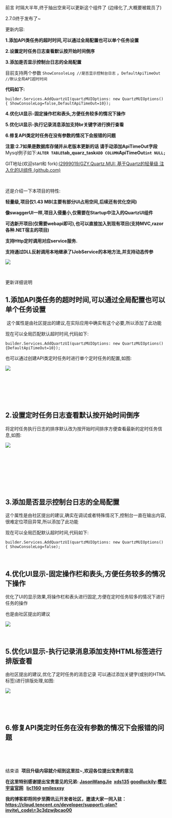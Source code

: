 
前言
时隔大半年,终于抽出空来可以更新这个组件了 (边缘化了,大概要被裁员了)


2\.7\.0终于发布了\~


更新内容:


**1\.添加API类任务的超时时间,可以通过全局配置也可以单个任务设置**


**2\.设置定时任务日志查看默认按开始时间倒序**


**3\.添加是否显示控制台日志的全局配置**


目前支持两个参数 `ShowConsoleLog //是否显示控制台日志` ，`DefaultApiTimeOut //默认全局API超时时间`


**代码如下:**




```
builder.Services.AddQuartzUI(quartzMUIOptions: new QuartzMUIOptions() { ShowConsoleLog=false,DefaultApiTimeOut=10});
```


**4\.优化UI显示\-固定操作栏和表头,方便任务较多的情况下操作**


**5\.优化UI显示\-执行记录消息添加支持br关键字进行换行查看**


**6\.修复API类定时任务在没有参数的情况下会报错的问题**


****注意:2\.7如果是数据库存储并从老版本更新的话 请手动添加ApiTimeOut字段****Mysql例子如下:****`ALTER TABLE`tab\_quarz\_task`ADD COLUMN`ApiTimeOut`int NULL;`****


GIT地址(欢迎start和 fork):[l2999019/GZY.Quartz.MUI: 基于Quartz的轻量级,注入化的UI组件 (github.com)](https://github.com)


 


还是介绍一下本项目的特性:


**轻量级,项目仅1\.43 MB(主要有部分UI占用空间,后续还有优化空间)**


**像swaggerUI一样,项目入侵量小,仅需要在Startup中注入的QuartzUI组件**


**可选新开项目(仅需要webapi即可),也可以直接加入到现有项目(支持MVC,razor各种.NET宿主的项目)**


**支持Http定时调用对应service服务.**


**支持通过DLL反射调用本地继承了IJobService的本地方法,并支持动态传参**


![](https://img2023.cnblogs.com/blog/653851/202312/653851-20231214090829374-953037224.gif)


 


更新详细说明
 


## 1\.**添加API类任务的超时时间,可以通过全局配置也可以单个任务设置**


 这个属性是由社区提出的建议,在实际应用中确实有这个必要,所以添加了此功能


现在可以全局匹配默认超时时间,代码如下:




```
builder.Services.AddQuartzUI(quartzMUIOptions: new QuartzMUIOptions() {DefaultApiTimeOut=10});
```


也可以通过创建API类定时任务时进行单个定时任务的配置,如图:


![](https://img2024.cnblogs.com/blog/653851/202409/653851-20240923092511760-1602370243.png)


 


 


 


## **2\.设置定时任务日志查看默认按开始时间倒序**


将定时任务执行日志的排序默认改为按开始时间排序方便查看最新的定时任务信息,如图:


![](https://img2024.cnblogs.com/blog/653851/202409/653851-20240923092800322-1147366838.png)


 


 


 


 


## **3\.添加是否显示控制台日志的全局配置**


这个属性是由社区提出的建议,确实在调试或者特殊情况下,控制台一直在输出内容,很难定位项目异常,所以添加了此功能


现在可以全局匹配默认超时时间,代码如下:




```
builder.Services.AddQuartzUI(quartzMUIOptions: new QuartzMUIOptions() { ShowConsoleLog=false);
```


 


## **4\.优化UI显示\-固定操作栏和表头,方便任务较多的情况下操作**


优化了UI的显示效果,将操作栏和表头进行固定,方便在定时任务较多的情况下进行任务的操作


也是由社区提出的建议


![](https://img2024.cnblogs.com/blog/653851/202409/653851-20240923093225250-1125203774.gif)


 


## **5\.优化UI显示\-执行记录消息添加支持HTML标签进行排版查看**


由社区提出的建议,优化了定时任务的消息记录 可以通过添加关键字(或别的HTML标签)进行排版处理,如图:


![](https://img2024.cnblogs.com/blog/653851/202409/653851-20240923093401851-364755329.png)


 


 


## **6\.修复API类定时任务在没有参数的情况下会报错的问题**


 


 


结束语
 **项目升级内容就介绍到这里拉\~,欢迎各位提出宝贵的意见**


**在这里特别感谢提出宝贵意见的兄弟: [JasonWangJie](https://github.com/l2999019/GZY.Quartz.MUI/issues?q=is%3Aissue+author%3AJasonWangJie "issues opened by JasonWangJie")  [xds135](https://github.com/l2999019/GZY.Quartz.MUI/issues?q=is%3Aissue+author%3Axds135 "issues opened by xds135") [goodluckily](https://github.com/l2999019/GZY.Quartz.MUI/issues?q=is%3Aissue+author%3Agoodluckily "issues opened by goodluckily"):[樱花宇宙官网](https://yzygzn.com)   [ljc1160](https://github.com/l2999019/GZY.Quartz.MUI/issues?q=is%3Aissue+author%3Aljc1160 "issues opened by ljc1160") [smilesxsy](https://github.com/l2999019/GZY.Quartz.MUI/issues?q=is%3Aissue+author%3Asmilesxsy "issues opened by smilesxsy")**


**我的博客即将同步至腾讯云开发者社区，邀请大家一同入驻：https://cloud.tencent.cn/developer/support\-plan?invite\_code\=3c3dzwjbcao00**


